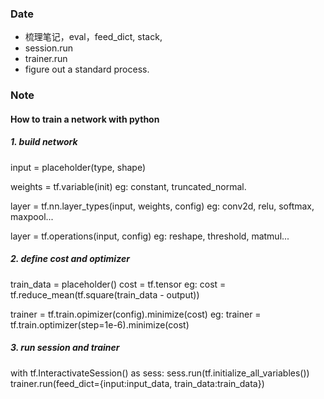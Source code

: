### Date
- 梳理笔记，eval，feed_dict, stack,
- session.run 
- trainer.run
- figure out a standard process.

### Note


#### How to train a network with python
##### 1. build network
input = placeholder(type, shape)

weights = tf.variable(init)
eg: constant, truncated_normal.

layer = tf.nn.layer_types(input, weights, config)
eg: conv2d, relu, softmax, maxpool...

layer = tf.operations(input, config)
eg: reshape, threshold, matmul...
##### 2. define cost and optimizer
train_data = placeholder()
cost = tf.tensor
eg: cost = tf.reduce_mean(tf.square(train_data - output))

trainer = tf.train.opimizer(config).minimize(cost)
eg: trainer = tf.train.optimizer(step=1e-6).minimize(cost)

##### 3. run session and trainer
with tf.InteractivateSession() as sess:
	sess.run(tf.initialize_all_variables())
	trainer.run(feed_dict={input:input_data, train_data:train_data})
